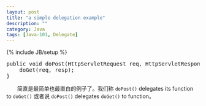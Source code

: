 ```yaml
---
layout: post
title: "a simple delegation example"
description: ""
category: Java
tags: [Java-101, Delegate]
---
```

{% include JB/setup %}

<pre class="prettyprint linenums">
public void doPost(HttpServletRequest req, HttpServletResponse resp) throws IOException, ServletException {  
    doGet(req, resp);  
}  
</pre>

　　简直是最简单也最直白的例子了。我们称 `doPost()` delegates its function to `doGet()` 或者说 `doPost()` delegates `doGet()` to function。